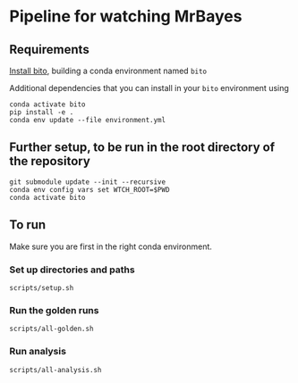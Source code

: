 # Pipeline for watching MrBayes

## Requirements

[Install bito](https://github.com/phylovi/bito), building a conda environment named `bito`

Additional dependencies that you can install in your `bito` environment using

    conda activate bito
    pip install -e .
    conda env update --file environment.yml

## Further setup, to be run in the root directory of the repository

    git submodule update --init --recursive
    conda env config vars set WTCH_ROOT=$PWD
    conda activate bito


## To run

Make sure you are first in the right conda environment.

### Set up directories and paths

    scripts/setup.sh

### Run the golden runs

    scripts/all-golden.sh

### Run analysis

    scripts/all-analysis.sh
